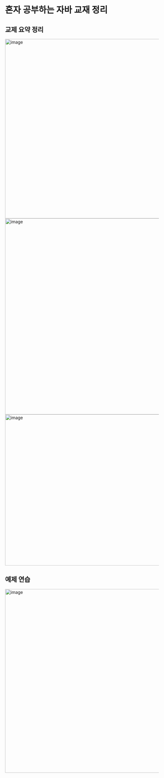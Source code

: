 # 혼자 공부하는 자바 교재 정리

## 교제 요약 정리
<img width="830" height="588" alt="image" src="https://github.com/user-attachments/assets/52e3f90e-3016-418f-922f-0e3fd8cfae76" />
<img width="829" height="642" alt="image" src="https://github.com/user-attachments/assets/27c1b842-7e65-48ab-9982-0914b78b56ec" />
<img width="814" height="495" alt="image" src="https://github.com/user-attachments/assets/02b16037-c9ee-49c6-84c5-b22c9fd7969b" />

## 예제 연습
<img width="806" height="602" alt="image" src="https://github.com/user-attachments/assets/af605c59-c8d7-4e36-b508-9bf6fbef3afa" />
